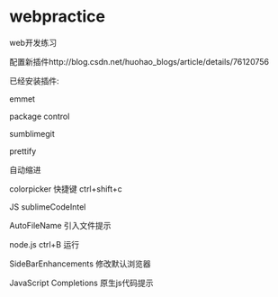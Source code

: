 # webpractice

web开发练习  

配置新插件http://blog.csdn.net/huohao_blogs/article/details/76120756  

已经安装插件:  

emmet  

package control  

sumblimegit  

prettify  

自动缩进  

colorpicker 快捷键 ctrl+shift+c  

JS sublimeCodeIntel  

AutoFileName 引入文件提示  

node.js ctrl+B  运行  

SideBarEnhancements 修改默认浏览器  

JavaScript Completions 原生js代码提示
